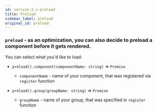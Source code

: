 ```yaml
---
id: version-2.x-preload
title: Preload
sidebar_label: preload
original_id: preload
---
```



### `preload` - as an optimization, you can also decide to preload a component before it gets rendered.

You can select what you'd like to load:
- `preload().component(componentName: string)` => `Promise`

  - `componentName` - name of your component, that was registered via `register` function
  
- `preload().group(groupName: string)` => `Promise`

  - `groupName` - name of your group, that was specified in `register` function
